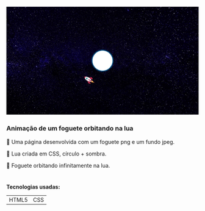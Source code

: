 ![Projeto Google img](https://github.com/Alexsantox/uploadRocket/blob/main/Foguete%20viajando%20GIF.gif)



### Animação de um foguete orbitando na lua


🚀 Uma página desenvolvida com um foguete png e um fundo jpeg.

🚀 Lua criada em CSS, círculo + sombra.

🚀 Foguete orbitando infinitamente na lua.

#
**Tecnologias usadas:**
<table>
  <tr>
    <td>HTML5</td>
    <td>CSS</td>
  </tr> 
</table>  
